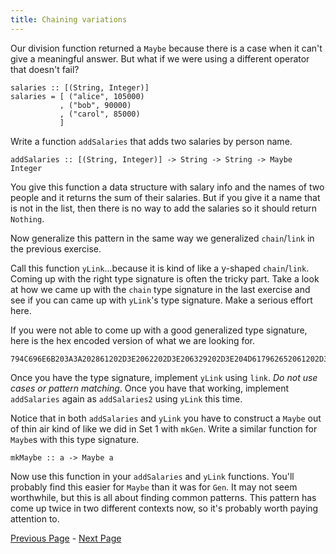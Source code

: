 ```yaml
---
title: Chaining variations
---
```


Our division function returned a `Maybe` because there is a case when it can't
give a meaningful answer.  But what if we were using a different operator that
doesn't fail?

    salaries :: [(String, Integer)]
    salaries = [ ("alice", 105000)
               , ("bob", 90000)
               , ("carol", 85000)
               ]

Write a function `addSalaries` that adds two salaries by person name.

    addSalaries :: [(String, Integer)] -> String -> String -> Maybe Integer

You give this function a data structure with salary info and the names of two
people and it returns the sum of their salaries.  But if you give it a name
that is not in the list, then there is no way to add the salaries so it should
return `Nothing`.

Now generalize this pattern in the same way we generalized `chain`/`link` in
the previous exercise.

Call this function `yLink`...because it is kind of like a y-shaped `chain`/`link`.
Coming up with the right type signature is often the tricky part.  Take a look
at how we came up with the `chain` type signature in the last exercise and see
if you can came up with `yLink`'s type signature.  Make a serious effort here.

If you were not able to come up with a good generalized type signature, here
is the hex encoded version of what we are looking for.

    794C696E6B203A3A202861202D3E2062202D3E206329202D3E204D617962652061202D3E204D617962652062202D3E204D617962652063

Once you have the type signature, implement `yLink` using `link`. *Do not use cases or pattern matching*.  Once
you have that working, implement `addSalaries` again as `addSalaries2` using `yLink`
this time.

Notice that in both `addSalaries` and `yLink` you have to construct a `Maybe` out of
thin air kind of like we did in Set 1 with `mkGen`. Write a similar function for
`Maybe`s with this type signature.

    mkMaybe :: a -> Maybe a

Now use this function in your `addSalaries` and `yLink` functions. You'll probably
find this easier for `Maybe` than it was for `Gen`. It may not seem worthwhile, but
this is all about finding common patterns. This pattern has come up twice in two
different contexts now, so it's probably worth paying attention to.

[Previous Page](ex2-4.html) - [Next Page](ex2-6.html)
